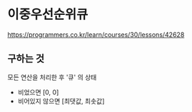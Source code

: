 # 이중우선순위큐
https://programmers.co.kr/learn/courses/30/lessons/42628
## 구하는 것
모든 연산을 처리한 후 '큐' 의 상태
- 비었으면 [0, 0]
- 비어있지 않으면 [최댓값, 최솟값]